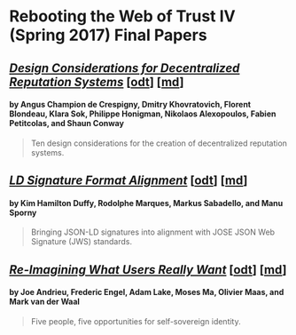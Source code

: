# Rebooting the Web of Trust IV (Spring 2017) Final Papers

## [*Design Considerations for Decentralized Reputation Systems*](reputation-design.pdf) [[odt](reputation-design.odt)] [[md](reputation-design.md)]
#### by Angus Champion de Crespigny, Dmitry Khovratovich, Florent Blondeau, Klara Sok, Philippe Honigman, Nikolaos Alexopoulos, Fabien Petitcolas, and Shaun Conway

> Ten design considerations for the creation of decentralized reputation systems.

## [*LD Signature Format Alignment*](ld-signatures.pdf) [[odt](ld-signatures.odt)] [[md](reputation-design.md)]
#### by Kim Hamilton Duffy, Rodolphe Marques, Markus Sabadello, and Manu Sporny

> Bringing JSON-LD signatures into alignment with JOSE JSON Web Signature (JWS) standards.

## [*Re-Imagining What Users Really Want*](what-users-really-want.pdf) [[odt](what-users-really-want.odt)] [[md](what-users-really-want.md)]
#### by Joe Andrieu, Frederic Engel, Adam Lake, Moses Ma, Olivier Maas, and Mark van der Waal

> Five people, five opportunities for self-sovereign identity.
